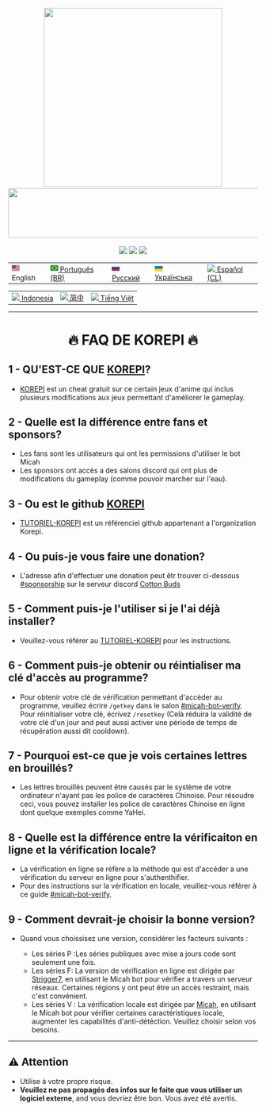 <p align="center">
  <a href="#"><img width="360" height="360" src="https://media.discordapp.net/attachments/1033549666769449002/1107009612210765955/matches.png"></a>
  <a href="#"><img width="650" height="100" src="https://share.creavite.co/FBkHy3zbN4CgWCr0.gif"></a>
</p>

<p align="center">
	<a href="https://github.com/Korepi/keyauth-cpp-library/releases"><img src="https://img.shields.io/github/downloads/Korepi/keyauth-cpp-library/total.svg?style=for-the-badge&color=darkcyan"></a>
	<a href="https://github.com/Korepi/Korepi/graphs/contributors"><img src="https://img.shields.io/github/contributors/Korepi/Korepi?style=for-the-badge&color=darkcyan"></a>
	<a href="https://discord.gg/cottonbuds"><img src="https://img.shields.io/discord/440536354544156683?label=Discord&logo=discord&style=for-the-badge&color=darkviolet"></a>
</p>

<div align="center">
<table>
  <tr>
    <td valign="center"><img src="https://github.com/twitter/twemoji/blob/master/assets/svg/1f1fa-1f1f8.svg" width="16"/> English</td>
    <td valign="center"><a href="README_pt-br.md"><img src="https://github.com/twitter/twemoji/blob/master/assets/svg/1f1e7-1f1f7.svg" width="16"/> Português (BR)</td>
    <td valign="center"><a href="README_ru-ru.md"><img src="https://github.com/twitter/twemoji/blob/master/assets/svg/1f1f7-1f1fa.svg" width="16"/> Русский</a></td>
    <td valign="center"><a href="README_ua-ua.md"><img src="https://github.com/Andrew1397/Ukraine/blob/main/Flag_of_Ukraine.png" width="16"/> Українська</a></td>
    <td valign="center"><a href="README_es-cl.md"><img src="https://twemoji.maxcdn.com/v/13.0.0/svg/1f1e8-1f1f1.svg" width="16"/> Español (CL)</td>
      
  </tr>
</table>
</div>
<div align="center">
<table>
  <tr>
    <td valign="center"><a href="README_id-id.md"><img src="https://em-content.zobj.net/thumbs/120/twitter/351/flag-indonesia_1f1ee-1f1e9.png" width="16"/> Indonesia</td>
    <td valign="center"><a href="README_zh-cn.md"><img src="https://em-content.zobj.net/thumbs/120/twitter/351/flag-china_1f1e8-1f1f3.png" width="16"/> 简中</a></td> 
    <td valign="center"><a href="README_vi-vn.md"><img src="https://em-content.zobj.net/thumbs/120/twitter/351/flag-vietnam_1f1fb-1f1f3.png" width="16"/> Tiếng Việt </a></td>
  </tr>
</table>
</div>
	    
---
<div align="center">
  
# 🔥 FAQ DE KOREPI 🔥

</div>

## 1 - QU'EST-CE QUE [KOREPI](https://github.com/Korepi/Korepi)?

- [KOREPI](https://github.com/Korepi/Korepi) est un cheat gratuit sur ce certain jeux d'anime qui inclus plusieurs modifications aux jeux permettant d'améliorer le gameplay.
## 2 - Quelle est la différence entre fans et sponsors?

- Les fans sont les utilisateurs qui ont les permissions d'utiliser le bot Micah 
- Les sponsors ont accès a des salons discord qui ont plus de modifications du gameplay (comme pouvoir marcher sur l'eau).

## 3 - Ou est le github  [KOREPI](https://github.com/Korepi/Korepi)

- [TUTORIEL-KOREPI](https://github.com/Korepi/Korepi-Tutorial) est un référenciel github appartenant a l'organization Korepi.

## 4 - Ou puis-je vous faire une donation?

- L'adresse afin d'effectuer une donation peut êtr trouver ci-dessous ⁠[#sponsorship](https://discord.com/channels/1069057220802781265/1097565269985071205) sur le serveur discord [Cotton Buds](https://discord.gg/cottonbuds)

## 5 - Comment puis-je l'utiliser si je l'ai déjà installer?

- Veuillez-vous référer au [TUTORIEL-KOREPI](https://github.com/Korepi/Korepi-Tutorial) pour les instructions.

## 6 - Comment puis-je obtenir ou réintialiser ma clé d'accès au programme?

- Pour obtenir votre clé de vérification permettant d'accèder au programme, veuillez écrire `/getkey` dans le salon ⁠[#micah-bot-verify](https://discord.com/channels/1069057220802781265/1109781322005741658). Pour réinitialiser votre clé, écrivez `/resetkey` (Celà réduira la validité de votre clé d'un jour and peut aussi activer une période de temps de récupération aussi dit cooldown).

## 7 - Pourquoi est-ce que je vois certaines lettres en brouillés?

- Les lettres brouillés peuvent être causés par le système de votre ordinateur n'ayant pas les police de caractères Chinoise. Pour résoudre ceci, vous pouvez installer les police de caractères Chinoise en ligne dont quelque exemples comme YaHei.

## 8 - Quelle est la différence entre la vérificaiton en ligne et la vérification locale?

- La vérification en ligne se réfère a la méthode qui est d'accéder a une vérification du serveur en ligne pour s'authenthifier.
- Pour des instructions sur la vérification en locale, veuillez-vous référer à ce guide [#micah-bot-verify](https://discord.com/channels/1069057220802781265/1109781322005741658).

## 9 - Comment devrait-je choisir la bonne version?

- Quand vous choissisez une version, considérer les facteurs suivants :

   + Les séries P :Les séries publiques avec mise a jours code sont seulement une fois.
   + Les séries F: La version de vérification en ligne est dirigée par  [Strigger7](https://github.com/Strigger7), en utilisant le Micah bot pour vérifier a travers un serveur réseaux. Certaines régions y ont peut être un accès restraint, mais c'est convénient.
   + Les séries V : La vérification locale est dirigée par [Micah](https://github.com/Micah123321), en utilisant le Micah bot pour vérifier certaines caractéristiques locale, augmenter les capabilités d'anti-détéction.
Veuillez choisir selon vos besoins.

---

## ⚠ Attention

- Utilise à votre propre risque.
- **Veuillez ne pas propagés des infos sur le faite que vous utiliser un logiciel externe**, and vous devriez être bon. Vous avez été avertis.
